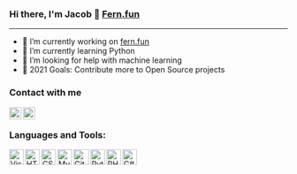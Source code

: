 ### Hi there, I'm Jacob 👋 [Fern.fun][website]
 ---
 
- 🔭 I’m currently working on [fern.fun][working-on]
- 🌱 I’m currently learning Python
- 🤔 I’m looking for help with machine learning 
- 🥅 2021 Goals: Contribute more to Open Source projects

### Contact with me
[<img align="left" alt="discord" width="22px" src="http://fern.fun/img/github/discord-color.svg" />][discord]
[<img align="left" alt="mail" width="22px"  src="https://upload.wikimedia.org/wikipedia/commons/7/7e/Gmail_icon_%282020%29.svg" />][mail]

<br />

### Languages and Tools:
<img align="left" alt="Visual Studio Code" width="26px" height="28px" src="https://upload.wikimedia.org/wikipedia/commons/9/9a/Visual_Studio_Code_1.35_icon.svg" />
<img align="left" alt="HTML5" width="26px" height="28px" src="https://upload.wikimedia.org/wikipedia/commons/6/61/HTML5_logo_and_wordmark.svg" />
<img align="left" alt="CSS3" width="26px" height="28px" src="https://upload.wikimedia.org/wikipedia/commons/d/d5/CSS3_logo_and_wordmark.svg" />
<img align="left" alt="MySQL" width="26px" height="28px" src="https://www.vectorlogo.zone/logos/mysql/mysql-ar21.svg" />
<img align="left" alt="GitHub" width="28px" height="28px" src="http://fern.fun/img/github/github.png" />
<img align="left" alt="Python" width="26px" height="28px" src="https://upload.wikimedia.org/wikipedia/commons/c/c3/Python-logo-notext.svg" />
<img align="left" alt="PHP" width="26px" height="28px" src="https://upload.wikimedia.org/wikipedia/commons/2/27/PHP-logo.svg" />
<img align="left" alt="C#" width="26px" height="28px" src="https://cdn.worldvectorlogo.com/logos/c--4.svg" />

[working-on]: http://fern.myftp.org/
[website]: http://fern.fun
[discord]: https://discord.gg/pXvjyWqYMF
[mail]: mailto:admin@fern.fun?Subject=Hello%20world!
